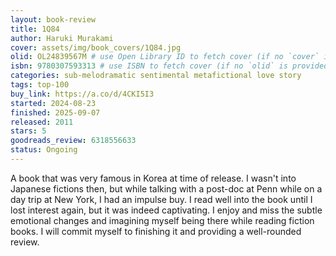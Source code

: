 ```yaml
---
layout: book-review
title: 1Q84
author: Haruki Murakami
cover: assets/img/book_covers/1Q84.jpg
olid: OL24839567M # use Open Library ID to fetch cover (if no `cover` is provided)
isbn: 9780307593313 # use ISBN to fetch cover (if no `olid` is provided, dashes are optional)
categories: sub-melodramatic sentimental metafictional love story
tags: top-100
buy_link: https://a.co/d/4CKI5I3
started: 2024-08-23
finished: 2025-09-07
released: 2011
stars: 5
goodreads_review: 6318556633
status: Ongoing
---
```


A book that was very famous in Korea at time of release. I wasn't into Japanese fictions then, but while talking with a post-doc at Penn while on a day trip at New York, I had an impulse buy. I read well into the book until I lost interest again, but it was indeed captivating. I enjoy and miss the subtle emotional changes and imagining myself being there while reading fiction books. I will commit myself to finishing it and providing a well-rounded review.

